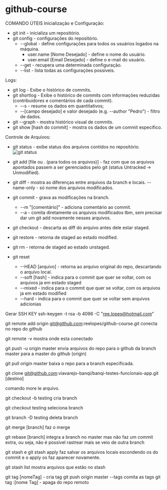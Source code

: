 # github-course
COMANDO ÚTEIS
Inicialização e Configuração:
- git init - inicializa um repositório.
- git config - configurações do repositório. 
	- --global - define configurações para todos os usuários logados na máquina.
		- user.name [Nome Desejado] - define o nome do usuário.
		- user.email [Email Desejado] - define o e-mail do usuário.
	- --get - recupera uma determinada configuração.
	- --list - lista todas as configurações possíveis.

Logs:
- git log - Exibe o histórico de commits.
- git shortlog - Exibe o histórico de commits com informações reduzidas (contribuidores e comentários de cada commit).
	- --s - resume os dados em quantitativos;
	- --[campo desejado] e valor desejado (e.g. --author "Pedro") - filtro de dados.
- git --graph - mostra histórico visual de commits.
- git show [hash do commit] - mostra os dados de um commit especifico.

Controle de Arquivos:
- git status - exibe status dos arquivos contidos no repositório.
![git status](https://user-images.githubusercontent.com/11855011/127254608-f9bb30b6-d0db-4d9c-904f-f6e6a1e4ded3.png)

- git add [file ou . (para todos os arquivos)] - faz com que os arquivos apontados passem a ser gerenciados pelo git (status Untracked -> Unmodified).
- git diff - mostra as diferenças entre arquivos da branch e locais.
	--name-only - só nome dos arquivos modificados.
- git commit - grava as modificações na branch.
	- --m "[comentário]" - adiciona comentário ao commit.
	- --a - comita diretamente os arquivos modificados tbm, sem precisar dar um git add novamente nesses arquivos.
- git checkout - descarta as diff do arquivo antes dele estar staged.
- git restore - retorna de staged ao estado modified.
- git rm - retorna de staged ao estado unstaged.
- git reset
	- --HEAD [arquivo] - retorna ao arquivo original do repo, descartando o arquivo local.
	- --soft [hash] - indica para o commit que quer se voltar, com os arquivos ja em estado staged
	- --mixed -  indica para o commit que quer se voltar, com os arquivos ja em estado modified
	- --hard -  indica para o commit que quer se voltar sem arquivos adicionias

Gerar SSH KEY
ssh-keygen -t rsa -b 4096 -C "ree.lopes@hotmail.com"

git remote add origin git@github.com:reelopes/github-course.git
conecta no repo do github

git remote -v mostra onde esta conectado

git push -u origin master
envia arquivos do repo para o github da branch master para a master do github (origin)

git pull origin master
baixa o repo para a branch especificada.

git clone git@github.com:viavarejo-banqi/banqi-testes-funcionais-app.git [destino]

comando more le arquivo.

git checkout -b testing
cria branch

git checkout testing
seleciona branch

git branch -D testing
deleta branch

git merge [branch]
faz o merge

git rebase [branch]
integra a branch no master mas não faz um commit extra, ou seja, não é possível rastrear mais se veio de outra branch

git stash e git stash apply
faz salvar os arquivos locais  escondendo os do commit e o apply os faz aparecer novamente.

git stash list mostra arquivos que estão no stash

git tag [nomeTag] - cria tag
git push origin master --tags comita as tags
git tag :[nome Tag] - apaga do repo remoto

